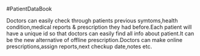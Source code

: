 #PatientDataBook

Doctors can easily check through patients previous symtoms,health condition,medical reports & prescription they had before.Each patient will have a unique id so that doctors can easily find all info about patient.It can be the new alternative of offline prescription.Doctors can make online prescriptions,assign reports,next checkup date,notes etc.
